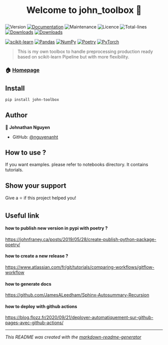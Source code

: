 <h1 align="center">

Welcome to john_toolbox 👋

</h1>


![Version](https://img.shields.io/badge/version-0.5.0-blue.svg?cacheSeconds=2592000)
[![Documentation](https://img.shields.io/badge/documentation-yes-brightgreen.svg)](https://nguyenanht.github.io/john-toolbox/)
![Maintenance](https://img.shields.io/badge/Maintained%3F-yes-brightgreen.svg)
![Licence](https://img.shields.io/badge/License-MIT-FFB600.svg) ![Total-lines](https://tokei.rs/b1/github/nguyenanht/john-toolbox)
[![Downloads](https://static.pepy.tech/personalized-badge/john-toolbox?period=month&units=international_system&left_color=grey&right_color=red&left_text=Downloads/Month)](https://pepy.tech/project/john-toolbox)
[![Downloads](https://static.pepy.tech/personalized-badge/john-toolbox?period=total&units=international_system&left_color=grey&right_color=red&left_text=Downloads/Total)](https://pepy.tech/project/john-toolbox)

[![scikit-learn](https://img.shields.io/badge/scikit--learn-%23F7931E.svg?style=for-the-badge&logo=scikit-learn&logoColor=white)](https://github.com/scikit-learn/scikit-learn)
[![Pandas](https://img.shields.io/badge/pandas-%23150458.svg?style=for-the-badge&logo=pandas&logoColor=white)](https://github.com/pandas-dev/pandas)
[![NumPy](https://img.shields.io/badge/numpy-%23013243.svg?style=for-the-badge&logo=numpy&logoColor=white)](https://github.com/numpy/numpy)
[![Poetry](https://img.shields.io/badge/poetry-%233B82F6.svg?style=for-the-badge&logo=poetry&logoColor=white)](https://github.com/python-poetry/poetry)
[![PyTorch](https://img.shields.io/badge/PyTorch-%23EE4C2C.svg?style=for-the-badge&logo=PyTorch&logoColor=white)](https://github.com/pytorch/pytorch)

> This is my own toolbox to handle preprocessing production ready based on scikit-learn Pipeline but with more flexibility.
### 🏠 [Homepage](https://github.com/nguyenanht/john-toolbox)

## Install
```sh
pip install john-toolbox

```



## Author
👤 **Johnathan Nguyen**


* GitHub: [@nguyenanht](https://github.com/{github_username})

## How to use ?

If you want examples. please refer to notebooks directory. It contains tutorials.




## Show your support
Give a ⭐️ if this project helped you!


## Useful link

#### how to publish new version in pypi with poetry ?
https://johnfraney.ca/posts/2019/05/28/create-publish-python-package-poetry/

#### how to create a new release ?
https://www.atlassian.com/fr/git/tutorials/comparing-workflows/gitflow-workflow

#### how to generate docs
https://github.com/JamesALeedham/Sphinx-Autosummary-Recursion

#### how to deploy with github actions
https://blog.flozz.fr/2020/09/21/deployer-automatiquement-sur-github-pages-avec-github-actions/

---
_This README was created with the [markdown-readme-generator](https://github.com/pedroermarinho/markdown-readme-generator)_